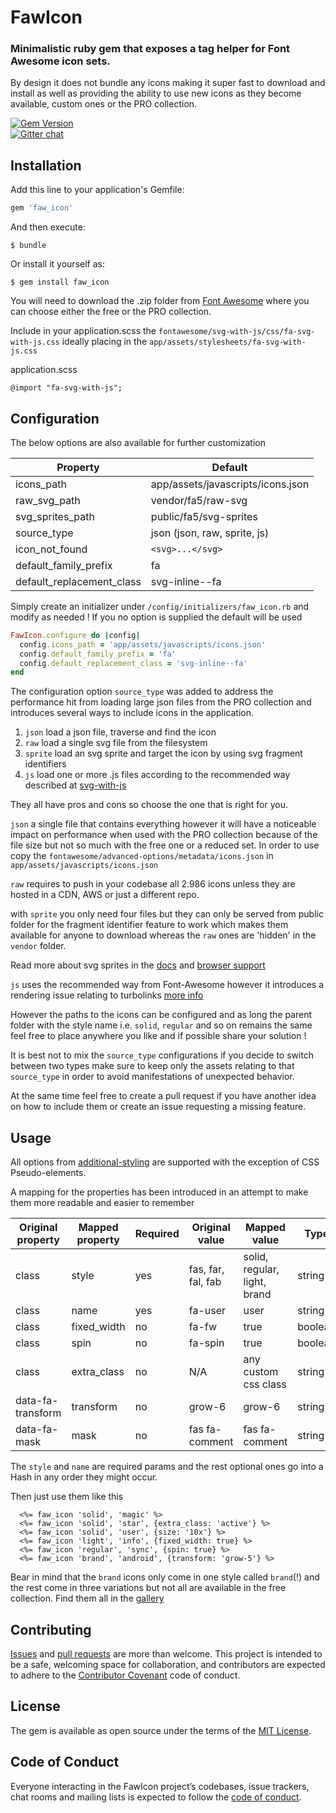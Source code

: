# FawIcon

### Minimalistic ruby gem that exposes a tag helper for Font Awesome icon sets.

By design it does not bundle any icons making it super fast to download and install 
as well as providing the ability to use new icons as they become available, custom ones or the PRO collection.  

[![Gem Version](https://badge.fury.io/rb/faw_icon.svg)](https://badge.fury.io/rb/faw_icon)     
[![Gitter chat](https://img.shields.io/badge/join_the_chat-gitter-brightgreen.svg)](https://gitter.im/faw_icon/Lobby)     

## Installation

Add this line to your application's Gemfile:

```ruby
gem 'faw_icon'
```

And then execute:

    $ bundle

Or install it yourself as:

    $ gem install faw_icon
    
You will need to download the .zip folder from [Font Awesome](https://fontawesome.com/get-started/svg-with-js)
where you can choose either the free or the PRO collection.

Include in your application.scss the `fontawesome/svg-with-js/css/fa-svg-with-js.css` 
ideally placing in the `app/assets/stylesheets/fa-svg-with-js.css` 

application.scss

    @import "fa-svg-with-js";
    
## Configuration 
The below options are also available for further customization
 
| Property                  | Default                           |
|---------------------------|-----------------------------------|
| icons_path                | app/assets/javascripts/icons.json |
| raw_svg_path              | vendor/fa5/raw-svg                |
| svg_sprites_path          | public/fa5/svg-sprites            |
| source_type               | json (json, raw, sprite, js)      |
| icon_not_found            | `<svg>...</svg>`                  |
| default_family_prefix     | fa                                |
| default_replacement_class | svg-inline--fa                    |

Simply create an initializer under `/config/initializers/faw_icon.rb` and modify as needed !
If you no option is supplied the default will be used
     
```ruby
FawIcon.configure do |config|
  config.icons_path = 'app/assets/javascripts/icons.json'
  config.default_family_prefix = 'fa'
  config.default_replacement_class = 'svg-inline--fa'
end
```

The configuration option `source_type` was added to address the performance hit from loading large json files 
from the PRO collection and introduces several ways to include icons in the application.
 
1. `json` load a json file, traverse and find the icon
2. `raw` load a single svg file from the filesystem
3. `sprite` load an svg sprite and target the icon by using svg fragment identifiers 
4. `js` load one or more .js files according to the recommended way described at [svg-with-js](https://fontawesome.com/how-to-use/svg-with-js)

They all have pros and cons so choose the one that is right for you.
 
`json` a single file that contains everything however it will have a noticeable impact on performance when used with 
the PRO collection because of the file size but not so much with the free one or a reduced set.
In order to use copy the `fontawesome/advanced-options/metadata/icons.json` in `app/assets/javascripts/icons.json` 

`raw` requires to push in your codebase all 2.986 icons unless they are hosted in a CDN, AWS or just a different repo.   

with `sprite` you only need four files but they can only be served from public folder for the fragment identifier feature to work 
which makes them available for anyone to download whereas the `raw` ones are 'hidden' in the `vendor` folder. 

Read more about svg sprites in the [docs](https://fontawesome.com/how-to-use/svg-sprites) 
and [browser support](https://fontawesome.com/how-to-use/svg-sprites#browser-support)

`js` uses the recommended way from Font-Awesome however it introduces a rendering issue relating to turbolinks 
[more info](https://github.com/FortAwesome/Font-Awesome/issues/11924) 

However the paths to the icons can be configured and as long the parent folder with the style name i.e. `solid`, `regular`
and so on remains the same feel free to place anywhere you like and if possible share your solution !

It is best not to mix the `source_type` configurations if you decide to switch between two types make sure to keep only the
assets relating to that `source_type` in order to avoid manifestations of unexpected behavior.

At the same time feel free to create a pull request if you have another idea on how to include them
or create an issue requesting a missing feature.   


## Usage
All options from [additional-styling](https://fontawesome.com/how-to-use/svg-with-js#additional-styling) are supported with the exception of 
CSS Pseudo-elements.
 
A mapping for the properties has been introduced in an attempt to make them more readable and easier to remember

| Original property | Mapped property | Required | Original value     | Mapped value                 | Type    |
|-------------------|-----------------|----------|--------------------|------------------------------|---------|
| class             | style           | yes      | fas, far, fal, fab | solid, regular, light, brand | string  |
| class             | name            | yes      | fa-user            | user                         | string  |
| class             | fixed_width     | no       | fa-fw              | true                         | boolean |
| class             | spin            | no       | fa-spin            | true                         | boolean |
| class             | extra_class     | no       | N/A                | any custom css class         | string  |
| data-fa-transform | transform       | no       | grow-6             | grow-6                       | string  |
| data-fa-mask      | mask            | no       | fas fa-comment     | fas fa-comment               | string  |


The `style` and `name` are required params and the rest optional ones go into a Hash in any order they might occur.

Then just use them like this

      <%= faw_icon 'solid', 'magic' %>
      <%= faw_icon 'solid', 'star', {extra_class: 'active'} %>
      <%= faw_icon 'solid', 'user', {size: '10x'} %>
      <%= faw_icon 'light', 'info', {fixed_width: true} %>
      <%= faw_icon 'regular', 'sync', {spin: true} %>
      <%= faw_icon 'brand', 'android', {transform: 'grow-5'} %>
      
Bear in mind that the `brand` icons only come in one style called `brand`(!) 
and the rest come in three variations but not all are available in the free collection.
Find them all in the [gallery](https://fontawesome.com/icons?d=gallery)      
      
## Contributing

[Issues](https://github.com/alexwebgr/faw_icon/issues) and [pull requests](https://github.com/alexwebgr/faw_icon/pulls) are more than welcome. This project is intended to be a safe, welcoming space for collaboration, and contributors are expected to adhere to the [Contributor Covenant](http://contributor-covenant.org) code of conduct.

## License

The gem is available as open source under the terms of the [MIT License](https://opensource.org/licenses/MIT).

## Code of Conduct

Everyone interacting in the FawIcon project’s codebases, issue trackers, chat rooms and mailing lists is expected to follow the [code of conduct](https://github.com/alexwebgr/faw_icon/blob/master/CODE_OF_CONDUCT.md).
